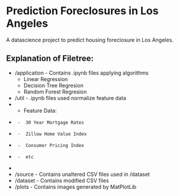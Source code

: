 # Prediction Foreclosures in Los Angeles
A datascience project to predict housing foreclosure in Los Angeles.

## Explanation of Filetree:
* /application - Contains .ipynb files applying algorithms
  - Linear Regression
  - Decision Tree Regresion
  - Random Forest Regresion
* /util - .ipynb files used normalize feature data
*   - Feature Data:
*      -  30 Year Mortgage Rates
*      -  Zillow Home Value Index
*      -  Consumer Pricing Index
*      -  etc
*    
* /source - Contains unaltered CSV files used in /dataset
* /dataset - Contains modified CSV files
* /plots - Contains images generated by MatPlotLib
